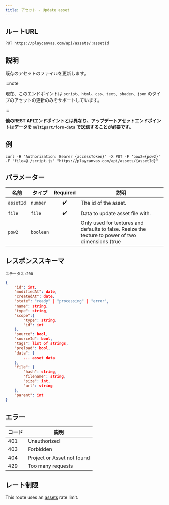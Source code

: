 ```yaml
---
title: アセット - Update asset
---
```


## ルートURL

```none
PUT https://playcanvas.com/api/assets/:assetId
```

## 説明

既存のアセットのファイルを更新します。

:::note

現在、このエンドポイントは `script`、`html`、`css`、`text`、`shader`、`json` のタイプのアセットの更新のみをサポートしています。

:::

**他のREST APIエンドポイントとは異なり、アップデートアセットエンドポイントはデータを `multipart/form-data` で送信することが必要です。**

## 例

```none
curl -H "Authorization: Bearer {accessToken}" -X PUT -F 'pow2={pow2}' -F 'file=@./script.js' "https://playcanvas.com/api/assets/{assetId}"
```

## パラメーター

| 名前       | タイプ      | Required | 説明                                                                                                 |
| ---------- | --------- | :------: | ----------------------------------------------------------------------------------------------------------- |
| `assetId`  | `number`  | ✔️      | The id of the asset.                                                                                        |
| `file`     | `file`    | ✔️      | Data to update asset file with.                                                                             |
| `pow2`     | `boolean` |          | Only used for textures and defaults to false. Resize the texture to power of two dimensions (true | false). |

## レスポンススキーマ

```none
ステータス:200
```

```json
{
    "id": int,
    "modifiedAt": date,
    "createdAt": date,
    "state": "ready" | "processing" | "error",
    "name": string,
    "type": string,
    "scope":{
        "type": string,
        "id": int
    },
    "source": bool,
    "sourceId": bool,
    "tags": list of strings,
    "preload": bool,
    "data": {
        ... asset data
    },
    "file": {
        "hash": string,
        "filename": string,
        "size": int,
        "url": string
    },
    "parent": int
}
```

## エラー

| コード | 説明                |
| ---- | -------------------------- |
| 401  | Unauthorized               |
| 403  | Forbidden                  |
| 404  | Project or Asset not found |
| 429  | Too many requests          |

## レート制限

This route uses an [assets][1] rate limit.

[1]: /user-manual/api#rate-limiting
